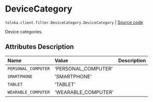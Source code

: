 # DeviceCategory
`toloka.client.filter.DeviceCategory.DeviceCategory` | [Source code](https://github.com/Toloka/toloka-kit/blob/v1.0.2/src/client/filter.py#L513)

Device categories.

## Attributes Description

| Name | Value | Description |
| :------| :-----------| :----------| 
`PERSONAL_COMPUTER`|'PERSONAL_COMPUTER'|
`SMARTPHONE`|'SMARTPHONE'|
`TABLET`|'TABLET'|
`WEARABLE_COMPUTER`|'WEARABLE_COMPUTER'|
